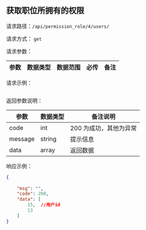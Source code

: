 ## 获取职位所拥有的权限



请求路径：`/api/permission_role/4/users/`

请求方式： `get`

请求参数： 

| 参数      | 数据类型 | 数据范围 | 必传 | 备注                                             |
| --------- | -------- | -------- | ---- | ------------------------------------------------ |


请求示例：

```
```



返回参数说明：

| 参数    | 数据类型 | 备注说明               |
| ------- | -------- | ---------------------- |
| code    | int      | 200 为成功，其他为异常 |
| message | string   | 提示信息               |
| data    | array    | 返回数据               |

响应示例：

```json
{
    
    "msg": "",
    "code": 200,
    "data": [
        15,  //用户id
        13
    ]
}
```